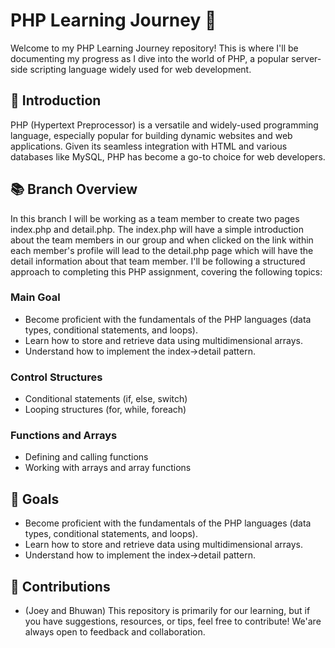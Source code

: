 # PHP Learning Journey 🚀

Welcome to my PHP Learning Journey repository! This is where I'll be documenting my progress as I dive into the world of PHP, a popular server-side scripting language widely used for web development.

## 🌟 Introduction

PHP (Hypertext Preprocessor) is a versatile and widely-used programming language, especially popular for building dynamic websites and web applications. Given its seamless integration with HTML and various databases like MySQL, PHP has become a go-to choice for web developers.

## 📚 Branch Overview

In this branch I will be working as a team member to create two pages index.php and detail.php. The index.php will have a simple introduction about the team members in our group and when clicked on the link within each member's profile will lead to the detail.php page which will have the detail information about that team member. I'll be following a structured approach to completing this PHP assignment, covering the following topics:

### Main Goal

- Become proficient with the fundamentals of the PHP languages (data types, conditional statements, and loops).
- Learn how to store and retrieve data using multidimensional arrays.
- Understand how to implement the index->detail pattern.

### Control Structures

- Conditional statements (if, else, switch)
- Looping structures (for, while, foreach)

### Functions and Arrays

- Defining and calling functions
- Working with arrays and array functions

## 🎯 Goals

- Become proficient with the fundamentals of the PHP languages (data types, conditional statements, and loops).
- Learn how to store and retrieve data using multidimensional arrays.
- Understand how to implement the index->detail pattern.

## 🤝 Contributions

- (Joey and Bhuwan)
This repository is primarily for our learning, but if you have suggestions, resources, or tips, feel free to contribute! We'are always open to feedback and collaboration.
